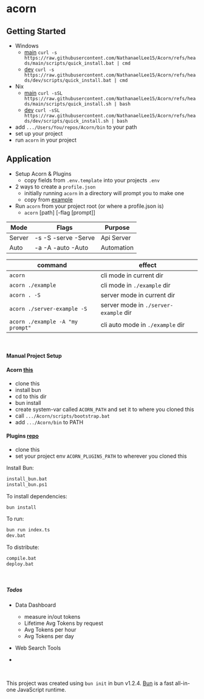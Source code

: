 # acorn

## Getting Started
- Windows
    - [main](https://github.com/NathanaelLee15/Acorn/blob/main/scripts/quick_install.bat) `curl -s https://raw.githubusercontent.com/NathanaelLee15/Acorn/refs/heads/main/scripts/quick_install.bat | cmd`
    - [dev](https://github.com/NathanaelLee15/Acorn/blob/dev/scripts/quick_install.bat)  `curl -s https://raw.githubusercontent.com/NathanaelLee15/Acorn/refs/heads/dev/scripts/quick_install.bat | cmd`
- Nix
    - [main](https://github.com/NathanaelLee15/Acorn/blob/main/scripts/quick_install.sh) `curl -sSL https://raw.githubusercontent.com/NathanaelLee15/Acorn/refs/heads/main/scripts/quick_install.sh | bash`
    - [dev](https://github.com/NathanaelLee15/Acorn/blob/dev/scripts/quick_install.sh)  `curl -sSL https://raw.githubusercontent.com/NathanaelLee15/Acorn/refs/heads/dev/scripts/quick_install.sh | bash`
- add `.../Users/You/repos/Acorn/bin` to your path
- set up your project
- run `acorn` in your project

## Application
- Setup Acorn & Plugins
    - copy fields from `.env.template` into your projects `.env`
- 2 ways to create a `profile.json`
    - initially running `acorn` in a directory will prompt you to make one
    - copy from [example](https://github.com/NathanaelLee15/Acorn/blob/main/profile.json)
- Run `acorn` from your project root (or where a profile.json is)
    - `acorn` [path] [-flag [prompt]]

|    Mode   |        Flags          |       Purpose     |
| --------- | --------------------- | ----------------- |
|   Server  | -s -S -serve -Serve   |     Api Server    |
|   Auto    | -a -A -auto  -Auto    |     Automation    |

|              command              |                  effect               |
| --------------------------------- | ------------------------------------- |
| `acorn`                           | cli mode in current dir               |
| `acorn ./example`                 | cli mode in `./example` dir           |
| `acorn . -S`                      | server mode in current dir            |
| `acorn ./server-example -S`       | server mode in `./server-example` dir |
| `acorn ./example -A "my prompt"`  | cli auto mode in `./example` dir      |

<br>

#### Manual Project Setup

#### Acorn [this](https://github.com/NathanaelLee15/Acorn)
- clone this
- install bun
- cd to this dir
- bun install
- create system-var called `ACORN_PATH` and set it to where you cloned this
- call `.../Acorn/scripts/bootstrap.bat`
- add `.../Acorn/bin` to PATH

#### Plugins [repo](https://github.com/NathanaelLee15/acorn-plugins)
- clone this
- set your project env `ACORN_PLUGINS_PATH` to wherever you cloned this

Install Bun:
```bash
install_bun.bat
install_bun.ps1
```

To install dependencies:

```bash
bun install
```

To run:

```bash
bun run index.ts
dev.bat
```

To distribute:

```bash
compile.bat
deploy.bat
```

<br>

##### Todos
- Data Dashboard
    - measure in/out tokens
    - Lifetime Avg Tokens by request
    - Avg Tokens per hour
    - Avg Tokens per day

- Web Search Tools

- 

<br>

This project was created using `bun init` in bun v1.2.4. [Bun](https://bun.sh) is a fast all-in-one JavaScript runtime.
